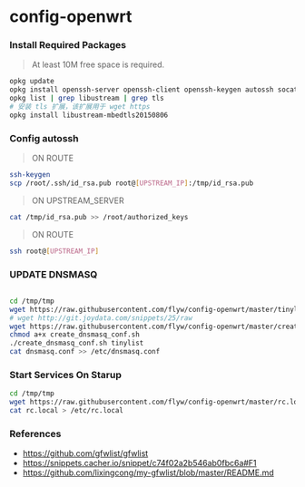 # config-openwrt

### Install Required Packages
> At least 10M free space is required.
```bash
opkg update
opkg install openssh-server openssh-client openssh-keygen autossh socat redsocks ipset
opkg list | grep libustream | grep tls
# 安装 tls 扩展，该扩展用于 wget https 
opkg install libustream-mbedtls20150806
```

### Config autossh
> ON ROUTE
  ```bash
  ssh-keygen
  scp /root/.ssh/id_rsa.pub root@[UPSTREAM_IP]:/tmp/id_rsa.pub
  ```
> ON UPSTREAM_SERVER
  ```bash
  cat /tmp/id_rsa.pub >> /root/authorized_keys
  ```
> ON ROUTE
  ```bash
  ssh root@[UPSTREAM_IP]
  ```

### UPDATE DNSMASQ
```bash

cd /tmp/tmp
wget https://raw.githubusercontent.com/flyw/config-openwrt/master/tinylist?token=AAFIQOBI32IZMHKKH2MQAGS6N4VVK
# wget http://git.joydata.com/snippets/25/raw
wget https://raw.githubusercontent.com/flyw/config-openwrt/master/create_dnsmasq_conf.sh?token=AAFIQOHWKFDPNUDKODMDK626N4VSW
chmod a+x create_dnsmasq_conf.sh
./create_dnsmasq_conf.sh tinylist
cat dnsmasq.conf >> /etc/dnsmasq.conf
```  

### Start Services On Starup
```bash
cd /tmp/tmp
wget https://raw.githubusercontent.com/flyw/config-openwrt/master/rc.local?token=AAFIQOAD5CSLCPQOH6LHGDS6N4SHO
cat rc.local > /etc/rc.local
```

### References
* https://github.com/gfwlist/gfwlist
* https://snippets.cacher.io/snippet/c74f02a2b546ab0fbc6a#F1
* https://github.com/lixingcong/my-gfwlist/blob/master/README.md


